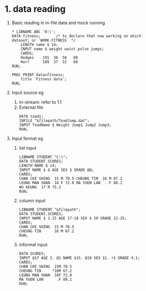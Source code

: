 # 1. data reading 

1. Basic reading in in-file data and mock running
    ```
    * LIBNAME ABC 'D:\';
    DATA fitness;       /* to declare that now working on which dataset; or `WORK.FITNESS` */
        LENGTH name $ 14;
        INPUT name $ weight waist pulse jumps;
        CARDS;
        Hodges    191  36  50   60
        Kerr      189  37  52   60
    RUN;

    PROC PRINT data=fitness;
        title 'Fitness data';
    RUN;
    ```

1. Input source eg
    1. In-stream: refer to 1.1
    1. External file
        ```
        DATA toads;
        INFILE "&filepath/ToadJump.dat";
        INPUT ToadName $ Weight Jump1 Jump2 Jump3;
        RUN;
        ```

2. Input format eg
    1. list input
        ```
        LIBNAME STUDENT "C:\";
        DATA STUDENT.SCORES;
        LENGTH NAME $ 14;
        INPUT NAME $ & AGE SEX $ GRADE @@;
        CARDS;
        CHAN CHI SHING  15 M 70.5 CHEUNG TIN  16 M 67.2
        LEUNG MAN SHAN  18 F 72.0 MA YUEN LAN  . F 80.1 
        WU KEUNG  17 M 75.3
        RUN;
        ```
    2. column input
        ```
        LIBNAME STUDENT "&filepath";
        DATA STUDENT.SCORES;
        INPUT NAME $ 1-15 AGE 17-18 SEX $ 20 GRADE 22-25;
        CARDS;
        CHAN CHI SHING  15 M 70.5
        CHEUNG TIN      16 M 67.2
        RUN;
        ```

    3. informat input
        ```
        DATA SCORES;
        INPUT @17 AGE 2. @1 NAME $15. @19 SEX $1. +1 GRADE 4.1;
        CARDS;
        CHAN CHI SHING  15M 70.5
        CHEUNG TIN     *16M 67.2
        LEUNG MAN SHAN  18F 72.0
        MA YUEN LAN      .F 80.1
        RUN;
        ```